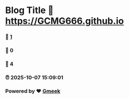 # Blog Title :link: https://GCMG666.github.io 
### :page_facing_up: [1](https://GCMG666.github.io/tag.html) 
### :speech_balloon: 0 
### :hibiscus: 4 
### :alarm_clock: 2025-10-07 15:09:01 
### Powered by :heart: [Gmeek](https://github.com/Meekdai/Gmeek)
